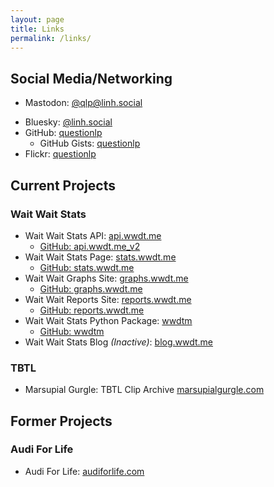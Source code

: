 ```yaml
---
layout: page
title: Links
permalink: /links/
---
```


## Social Media/Networking

- Mastodon: [@qlp@linh.social](https://linh.social/@qlp)
<!-- - Instagram: [@theqlp](https://instagram.com/theqlp) -->
- Bluesky: [@linh.social](https://bsky.app/profile/linh.social)
- GitHub: [questionlp](https://github.com/questionlp)
  - GitHub Gists: [questionlp](https://gist.github.com/questionlp)
- Flickr: [questionlp](https://www.flickr.com/people/questionlp/)

## Current Projects

### Wait Wait Stats

- Wait Wait Stats API: [api.wwdt.me](https://api.wwdt.me)
  - [GitHub: api.wwdt.me_v2](https://github.com/questionlp/api.wwdt.me_v2)
- Wait Wait Stats Page: [stats.wwdt.me](https://stats.wwdt.me)
  - [GitHub: stats.wwdt.me](https://github.com/questionlp/stats.wwdt.me)
- Wait Wait Graphs Site: [graphs.wwdt.me](https://graphs.wwdt.me)
  - [GitHub: graphs.wwdt.me](https://github.com/questionlp/graphs.wwdt.me)
- Wait Wait Reports Site: [reports.wwdt.me](https://reports.wwdt.me)
  - [GitHub: reports.wwdt.me](https://github.com/questionlp/reports.wwdt.me)
- Wait Wait Stats Python Package: [wwdtm](https://pypi.org/project/wwdtm/)
  - [GitHub: wwdtm](https://github.com/questionlp/wwdtm)
- Wait Wait Stats Blog *(Inactive)*: [blog.wwdt.me](https://blog.wwdt.me)

### TBTL

- Marsupial Gurgle: TBTL Clip Archive [marsupialgurgle.com](https://marsupialgurgle.com)

## Former Projects

### Audi For Life

- Audi For Life: [audiforlife.com](https://audiforlife.com)
